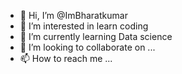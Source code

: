 - 👋 Hi, I’m @ImBharatkumar
- 👀 I’m interested in learn coding
- 🌱 I’m currently learning Data science
- 💞️ I’m looking to collaborate on ...
- 📫 How to reach me ...

<!---
ImBharatkumar/ImBharatkumar is a ✨ special ✨ repository because its `README.md` (this file) appears on your GitHub profile.
You can click the Preview link to take a look at your changes.
--->
